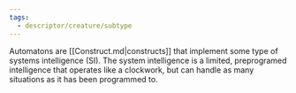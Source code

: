 ```yaml
---
tags:
  - descriptor/creature/subtype
---
```

Automatons are [[Construct.md|constructs]] that implement some type of systems intelligence (SI). The system intelligence is a limited, preprogramed intelligence that operates like a clockwork, but can handle as many situations as it has been programmed to.